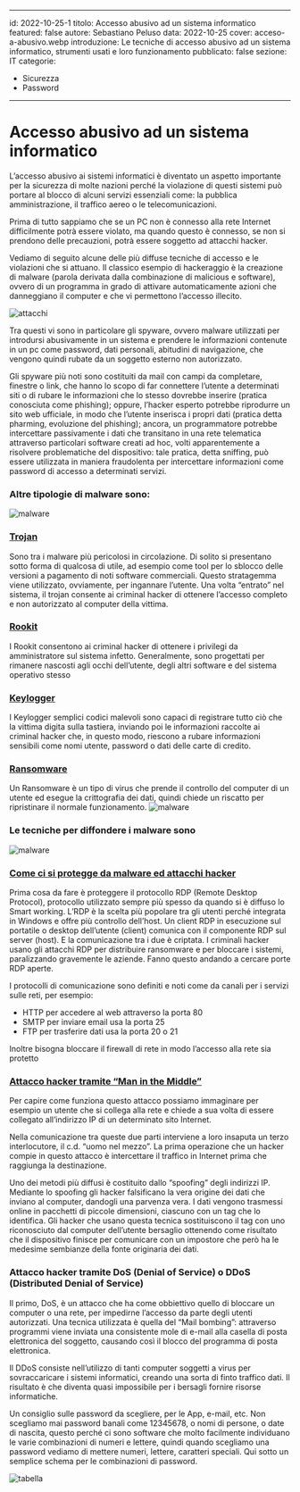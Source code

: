 
---
id: 2022-10-25-1
titolo: Accesso abusivo ad un sistema informatico
featured: false
autore: Sebastiano Peluso
data: 2022-10-25
cover: acceso-a-abusivo.webp
introduzione: Le tecniche di accesso abusivo ad un sistema informatico, strumenti usati e loro funzionamento 
pubblicato: false
sezione: IT
categorie:
  - Sicurezza
  - Password
---

# Accesso abusivo ad un sistema informatico

L’accesso abusivo ai sistemi informatici è diventato un aspetto importante per la sicurezza di molte nazioni perché la violazione di questi sistemi può portare al blocco di alcuni servizi essenziali come: la pubblica amministrazione, il traffico aereo o le telecomunicazioni.

Prima di tutto sappiamo che se un PC non è connesso alla rete Internet difficilmente potrà essere violato, ma quando questo è connesso, se non si prendono delle precauzioni, potrà essere soggetto ad attacchi hacker.

Vediamo di seguito alcune delle più diffuse tecniche di accesso e le violazioni che si attuano.
Il classico esempio di hackeraggio è la creazione di malware (parola derivata dalla combinazione di malicious e software), ovvero di un programma in grado di attivare automaticamente azioni che danneggiano il computer e che vi permettono l’accesso illecito.

![attacchi](/img/posts/accesso-abusivo-ad-un-sistema-informatico/attacchi-informatici-fine.webp)

Tra questi vi sono in particolare gli spyware, ovvero malware utilizzati per introdursi abusivamente in un sistema e prendere le informazioni contenute in un pc come password, dati personali, abitudini di navigazione, che vengono quindi rubate da un soggetto esterno non autorizzato.

Gli spyware più noti sono costituiti da mail con campi da completare, finestre o link, che hanno lo scopo di far connettere l’utente a determinati siti o di rubare le informazioni che lo stesso dovrebbe inserire (pratica conosciuta come phishing); oppure, l’hacker esperto potrebbe riprodurre un sito web ufficiale, in modo che l’utente inserisca i propri dati (pratica detta pharming, evoluzione del phishing); ancora, un programmatore potrebbe intercettare passivamente i dati che transitano in una rete telematica attraverso particolari software creati ad hoc, volti apparentemente a risolvere problematiche del dispositivo: tale pratica, detta sniffing, può essere utilizzata in maniera fraudolenta per intercettare informazioni come password di accesso a determinati servizi.


### <p>Altre tipologie di malware sono:</p>
![malware](/img/posts/accesso-abusivo-ad-un-sistema-informatico/tipologie_malware.webp)
### <u>Trojan</u>
Sono tra i malware più pericolosi in circolazione. Di solito si presentano sotto forma di qualcosa di utile, ad esempio come tool per lo sblocco delle versioni a pagamento di noti software commerciali. Questo stratagemma viene utilizzato, ovviamente, per ingannare l’utente. Una volta “entrato” nel sistema, il trojan consente ai criminal hacker di ottenere l’accesso completo e non autorizzato al computer della vittima.
### <u><p>Rookit</p></u>
I Rookit consentono ai criminal hacker di ottenere i privilegi da amministratore sul sistema infetto. Generalmente, sono progettati per rimanere nascosti agli occhi dell’utente, degli altri software e del sistema operativo stesso
### <u><p>Keylogger</p></u>
I Keylogger semplici codici malevoli sono capaci di registrare tutto ciò che la vittima digita sulla tastiera, inviando poi le informazioni raccolte ai criminal hacker che, in questo modo, riescono a rubare informazioni sensibili come nomi utente, password o dati delle carte di credito.
### <u><p>Ransomware</p></u>
Un Ransomware  è un tipo di virus che prende il controllo del computer di un utente ed esegue la crittografia dei dati, quindi chiede un riscatto per ripristinare il normale funzionamento.
![malware](/img/posts/accesso-abusivo-ad-un-sistema-informatico/4_insieme.webp)

### <p>Le tecniche per diffondere i malware sono</p>
![malware](/img/posts/accesso-abusivo-ad-un-sistema-informatico/tecniche_malware.webp)
### <u><p>Come ci si protegge da malware ed attacchi hacker</p></u>
Prima cosa da fare è proteggere il protocollo RDP (Remote Desktop Protocol), protocollo utilizzato sempre più spesso da quando si è diffuso lo Smart working.
L’RDP è la scelta più popolare tra gli utenti perché integrata in Windows e offre più controllo dell’host. Un client RDP in esecuzione sul portatile o desktop dell’utente (client) comunica con il componente RDP sul server (host). E la comunicazione tra i due è criptata. 
I criminali hacker usano gli attacchi RDP per distribuire ransomware e per bloccare i sistemi, paralizzando gravemente le aziende.
Fanno questo andando a cercare porte RDP aperte.

I protocolli di comunicazione sono definiti e noti come da canali per i servizi sulle reti, per esempio:

<ul>
  <li>
    HTTP per accedere al web attraverso la porta 80
  </li>
  <li>
    SMTP per inviare email usa la porta 25
  </li>
  <li>
    FTP per trasferire dati usa la porta 20 o 21
  </li>
</ul>

Inoltre bisogna bloccare il firewall di rete in modo l’accesso alla rete sia protetto
### <u><p>Attacco hacker tramite “Man in the Middle”</p></u>
Per capire come funziona questo attacco possiamo immaginare per esempio un utente che si collega alla rete e chiede a sua volta di essere collegato all’indirizzo IP di un determinato sito Internet.

Nella comunicazione tra queste due parti interviene a loro insaputa un terzo interlocutore, il c.d. “uomo nel mezzo”.
La prima operazione che un hacker compie in questo attacco è intercettare il traffico in Internet prima che raggiunga la destinazione.

Uno dei metodi più diffusi è costituito dallo “spoofing” degli indirizzi IP.
Mediante lo spoofing gli hacker falsificano la vera origine dei dati che inviano al computer, dandogli una parvenza vera.
I dati vengono trasmessi online in pacchetti di piccole dimensioni, ciascuno con un tag che lo identifica.
Gli hacker che usano questa tecnica sostituiscono il tag con uno riconosciuto dal computer dell’utente bersaglio ottenendo come risultato che il dispositivo finisce per comunicare con un impostore che però ha le medesime sembianze della fonte originaria dei dati.

### Attacco hacker tramite DoS (Denial of Service) o DDoS (Distributed Denial of Service)

Il primo, DoS, è un attacco che ha come obbiettivo quello di bloccare un computer o una rete, per impedirne l’accesso da parte degli utenti autorizzati.
Una tecnica utilizzata è quella del “Mail bombing”: attraverso programmi viene inviata una consistente mole di e-mail alla casella di posta elettronica del soggetto, causando così il blocco del programma di posta elettronica.

Il DDoS consiste nell’utilizzo di tanti computer soggetti a virus per sovraccaricare i sistemi informatici, creando una sorta di finto traffico dati. Il risultato è che diventa quasi impossibile per i bersagli fornire risorse informatiche.


Un consiglio sulle password da scegliere, per le App, e-mail, etc.
Non scegliamo mai password banali come 12345678, o nomi di persone, o date di nascita, questo perché ci sono software che molto facilmente individuano le varie combinazioni di numeri e lettere, quindi quando scegliamo una password vediamo di mettere numeri, lettere, caratteri speciali. 
Qui sotto un semplice schema per le combinazioni di password.

![tabella](/img/posts/accesso-abusivo-ad-un-sistema-informatico/tabella_pass.webp)















